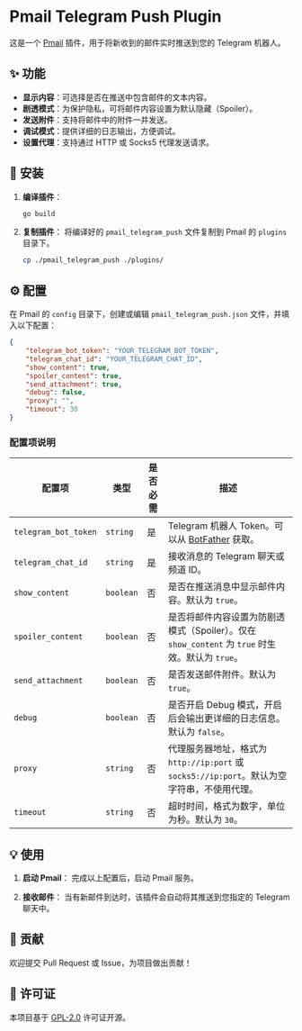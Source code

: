 # Pmail Telegram Push Plugin

这是一个 [Pmail](https://github.com/Jinnrry/PMail) 插件，用于将新收到的邮件实时推送到您的 Telegram 机器人。

## ✨ 功能

- **显示内容**：可选择是否在推送中包含邮件的文本内容。
- **剧透模式**：为保护隐私，可将邮件内容设置为默认隐藏（Spoiler）。
- **发送附件**：支持将邮件中的附件一并发送。
- **调试模式**：提供详细的日志输出，方便调试。
- **设置代理**：支持通过 HTTP 或 Socks5 代理发送请求。

## 🚀 安装

1.  **编译插件**：
    ```bash
    go build
    ```

2.  **复制插件**：
    将编译好的 `pmail_telegram_push` 文件复制到 Pmail 的 `plugins` 目录下。
    
    ```bash
    cp ./pmail_telegram_push ./plugins/
    ```

## ⚙️ 配置

在 Pmail 的 `config` 目录下，创建或编辑 `pmail_telegram_push.json` 文件，并填入以下配置：

```json
{
    "telegram_bot_token": "YOUR_TELEGRAM_BOT_TOKEN",
    "telegram_chat_id": "YOUR_TELEGRAM_CHAT_ID",
    "show_content": true,
    "spoiler_content": true,
    "send_attachment": true,
    "debug": false,
    "proxy": "",
    "timeout": 30
}
```

### 配置项说明

| 配置项               | 类型    | 是否必需 | 描述                                                                                                                            |
| -------------------- | ------- | -------- | ------------------------------------------------------------------------------------------------------------------------------- |
| `telegram_bot_token` | `string`  | 是 | Telegram 机器人 Token。可以从 [BotFather](https://t.me/BotFather) 获取。                                           |
| `telegram_chat_id`   | `string`  | 是 | 接收消息的 Telegram 聊天或频道 ID。                                                                                   |
| `show_content`       | `boolean` | 否 | 是否在推送消息中显示邮件内容。默认为 `true`。                                                                         |
| `spoiler_content`    | `boolean` | 否 | 是否将邮件内容设置为防剧透模式（Spoiler）。仅在 `show_content` 为 `true` 时生效。默认为 `true`。                          |
| `send_attachment`    | `boolean` | 否 | 是否发送邮件附件。默认为 `true`。                                                                                     |
| `debug`              | `boolean` | 否 | 是否开启 Debug 模式，开启后会输出更详细的日志信息。默认为 `false`。                                                   |
| `proxy`              | `string`  | 否 | 代理服务器地址，格式为 `http://ip:port` 或 `socks5://ip:port`。默认为空字符串，不使用代理。                             |
| `timeout`            | `string`  | 否 | 超时时间，格式为数字，单位为秒。默认为 `30`。                                                                     |


## 💡 使用

1.  **启动 Pmail**：
    完成以上配置后，启动 Pmail 服务。

2.  **接收邮件**：
    当有新邮件到达时，该插件会自动将其推送到您指定的 Telegram 聊天中。

## 🤝 贡献

欢迎提交 Pull Request 或 Issue，为项目做出贡献！

## 📄 许可证

本项目基于 [GPL-2.0](LICENSE) 许可证开源。
